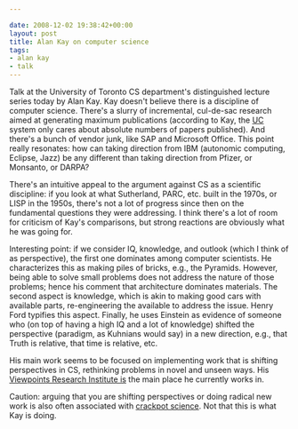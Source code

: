 ```yaml
---

date: 2008-12-02 19:38:42+00:00
layout: post
title: Alan Kay on computer science
tags:
- alan kay
- talk
---
```


Talk at the University of Toronto CS department's distinguished lecture series today by Alan Kay.  Kay doesn't believe there is a discipline of computer science. There's a slurry of incremental, cul-de-sac research aimed at generating maximum publications (according to Kay, the [UC](http://en.wikipedia.org/wiki/University_of_California) system only cares about absolute numbers of papers published). And there's a bunch of vendor junk, like SAP and Microsoft Office. This point really resonates: how can taking direction from IBM (autonomic computing, Eclipse, Jazz) be any different than taking direction from Pfizer, or Monsanto, or DARPA?

There's an intuitive appeal to the argument against CS as a scientific discipline: if you look at what Sutherland, PARC, etc. built in the 1970s, or LISP in the 1950s, there's not a lot of progress since then on the fundamental questions they were addressing. I think there's a lot of room for criticism of Kay's comparisons, but strong reactions are obviously what he was going for.

Interesting point: if we consider IQ, knowledge, and outlook (which I think of as perspective), the first one dominates among computer scientists. He characterizes this as making piles of bricks, e.g., the Pyramids. However, being able to solve small problems does not address the nature of those problems; hence his comment that architecture dominates materials. The second aspect is knowledge, which is akin to making good cars with available parts, re-engineering the available to address the issue. Henry Ford typifies this aspect. Finally, he uses Einstein as evidence of someone who (on top of having a high IQ and a lot of knowledge) shifted the perspective (paradigm, as Kuhnians would say) in a new direction, e.g., that Truth is relative, that time is relative, etc.

His main work seems to be focused on implementing work that is shifting perspectives in CS, rethinking problems in novel and unseen ways. His [Viewpoints Research Institute is](http://vpri.org/) the main place he currently works in.

Caution: arguing that you are shifting perspectives or doing radical new work is also often associated with [crackpot science](http://en.wikipedia.org/wiki/Pseudoscience). Not that this is what Kay is doing.
